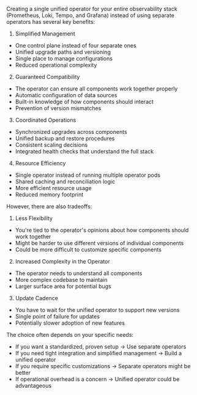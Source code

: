 Creating a single unified operator for your entire observability stack (Prometheus, Loki, Tempo, and Grafana) instead of using separate operators has several key benefits:

1. Simplified Management
- One control plane instead of four separate ones
- Unified upgrade paths and versioning
- Single place to manage configurations
- Reduced operational complexity

2. Guaranteed Compatibility
- The operator can ensure all components work together properly
- Automatic configuration of data sources
- Built-in knowledge of how components should interact
- Prevention of version mismatches

3. Coordinated Operations
- Synchronized upgrades across components
- Unified backup and restore procedures
- Consistent scaling decisions
- Integrated health checks that understand the full stack

4. Resource Efficiency
- Single operator instead of running multiple operator pods
- Shared caching and reconciliation logic
- More efficient resource usage
- Reduced memory footprint

However, there are also tradeoffs:

1. Less Flexibility
- You're tied to the operator's opinions about how components should work together
- Might be harder to use different versions of individual components
- Could be more difficult to customize specific components

2. Increased Complexity in the Operator
- The operator needs to understand all components
- More complex codebase to maintain
- Larger surface area for potential bugs

3. Update Cadence
- You have to wait for the unified operator to support new versions
- Single point of failure for updates
- Potentially slower adoption of new features

The choice often depends on your specific needs:
- If you want a standardized, proven setup → Use separate operators
- If you need tight integration and simplified management → Build a unified operator
- If you require specific customizations → Separate operators might be better
- If operational overhead is a concern → Unified operator could be advantageous
